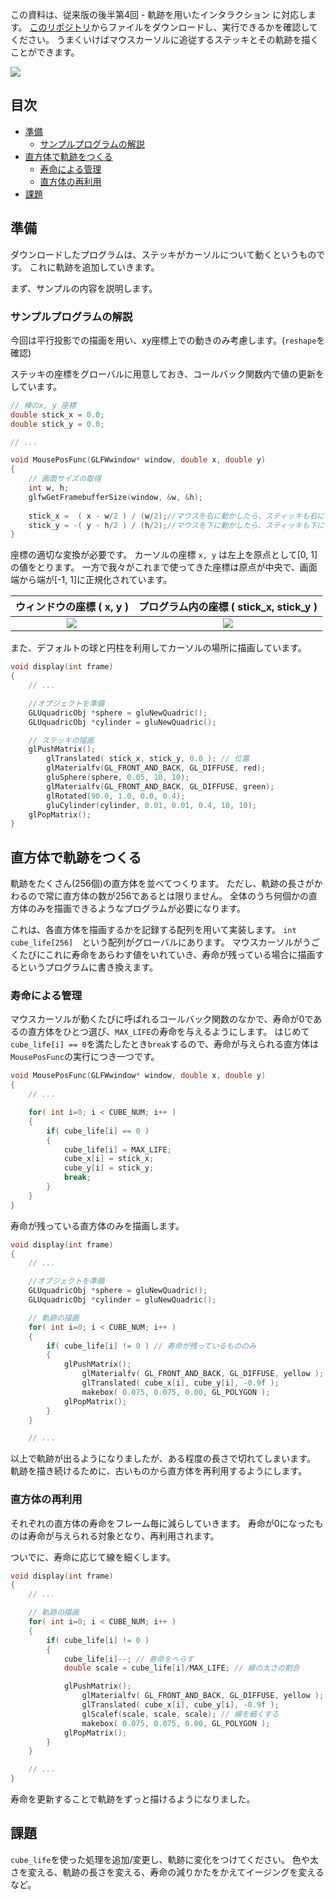 この資料は、従来版の後半第4回 - 軌跡を用いたインタラクション に対応します。
[このリポジトリ](https://github.com/trnciii/ciesample-trace)からファイルをダウンロードし、実行できるかを確認してください。
うまくいけばマウスカーソルに追従するステッキとその軌跡を描くことができます。

![](docs/tiser.gif)	

## 目次
* [準備](#準備)
	* [サンプルプログラムの解説](#サンプルプログラムの解説)
* [直方体で軌跡をつくる](#直方体で軌跡をつくる)
	* [寿命による管理](#寿命による管理)
	* [直方体の再利用](#直方体の再利用)
* [課題](#課題)

## 準備

ダウンロードしたプログラムは、ステッキがカーソルについて動くというものです。
これに軌跡を追加していきます。

まず、サンプルの内容を説明します。


### サンプルプログラムの解説

今回は平行投影での描画を用い、xy座標上での動きのみ考慮します。(`reshape`を確認)

ステッキの座標をグローバルに用意しておき、コールバック関数内で値の更新をしています。

```cpp
// 棒のx, y 座標
double stick_x = 0.0;
double stick_y = 0.0;

// ...

void MousePosFunc(GLFWwindow* window, double x, double y)
{
	// 画面サイズの取得
	int w, h;
	glfwGetFramebufferSize(window, &w, &h);
	
	stick_x =  ( x - w/2 ) / (w/2);//マウスを右に動かしたら、スティッキも右に
	stick_y = -( y - h/2 ) / (h/2);//マウスを下に動かしたら、スティッキも下に
}

```

座標の適切な変換が必要です。
カーソルの座標 `x, y` は左上を原点として[0, 1]の値をとります。
一方で我々がこれまで使ってきた座標は原点が中央で、画面端から端が[-1, 1]に正規化されています。

|ウィンドウの座標 ( x, y )|プログラム内の座標 ( stick_x, stick_y )|
|:-:|:-:|
|![](docs/co_screen.png)|![](docs/co_w.png)|

また、デフォルトの球と円柱を利用してカーソルの場所に描画しています。

```cpp
void display(int frame)
{
	// ...

	//オブジェクトを準備
	GLUquadricObj *sphere = gluNewQuadric();
	GLUquadricObj *cylinder = gluNewQuadric();

	// ステッキの描画
	glPushMatrix();
		glTranslated( stick_x, stick_y, 0.0 ); // 位置
		glMaterialfv(GL_FRONT_AND_BACK, GL_DIFFUSE, red);
		gluSphere(sphere, 0.05, 10, 10);
		glMaterialfv(GL_FRONT_AND_BACK, GL_DIFFUSE, green);
		glRotated(90.0, 1.0, 0.0, 0.4);
		gluCylinder(cylinder, 0.01, 0.01, 0.4, 10, 10);
	glPopMatrix();
}
```

## 直方体で軌跡をつくる

軌跡をたくさん(256個)の直方体を並べてつくります。
ただし、軌跡の長さがかわるので常に直方体の数が256であるとは限りません。
全体のうち何個かの直方体のみを描画できるようなプログラムが必要になります。

これは、各直方体を描画するかを記録する配列を用いて実装します。
`int cube_life[256]`　という配列がグローバルにあります。
マウスカーソルがうごくたびにこれに寿命をあらわす値をいれていき、寿命が残っている場合に描画するというプログラムに書き換えます。

### 寿命による管理

マウスカーソルが動くたびに呼ばれるコールバック関数のなかで、寿命が0であるの直方体をひとつ選び、`MAX_LIFE`の寿命を与えるようにします。
はじめて`cube_life[i] == 0`を満たしたとき`break`するので、寿命が与えられる直方体は`MousePosFunc`の実行につき一つです。

```cpp
void MousePosFunc(GLFWwindow* window, double x, double y)
{
	// ...

	for( int i=0; i < CUBE_NUM; i++ )
	{
		if( cube_life[i] == 0 )
		{
			cube_life[i] = MAX_LIFE;
			cube_x[i] = stick_x;
			cube_y[i] = stick_y;
			break;
		}
	}
}
```

寿命が残っている直方体のみを描画します。

```cpp
void display(int frame)
{
	// ...

	//オブジェクトを準備
	GLUquadricObj *sphere = gluNewQuadric();
	GLUquadricObj *cylinder = gluNewQuadric();

	// 軌跡の描画
	for( int i=0; i < CUBE_NUM; i++ )
	{
		if( cube_life[i] != 0 ) // 寿命が残っているもののみ
		{
			glPushMatrix();
				glMaterialfv( GL_FRONT_AND_BACK, GL_DIFFUSE, yellow );
				glTranslated( cube_x[i], cube_y[i], -0.9f );
				makebox( 0.075, 0.075, 0.00, GL_POLYGON );
			glPopMatrix();
		}
	}

	// ...
```

以上で軌跡が出るようになりましたが、ある程度の長さで切れてしまいます。
軌跡を描き続けるために、古いものから直方体を再利用するようにします。

### 直方体の再利用

それぞれの直方体の寿命をフレーム毎に減らしていきます。
寿命が0になったものは寿命が与えられる対象となり、再利用されます。

ついでに、寿命に応じて線を細くします。

```cpp
void display(int frame)
{
	// ...

	// 軌跡の描画
	for( int i=0; i < CUBE_NUM; i++ )
	{
		if( cube_life[i] != 0 )
		{
			cube_life[i]--; // 寿命をへらす
			double scale = cube_life[i]/MAX_LIFE; // 線の太さの割合

			glPushMatrix();
				glMaterialfv( GL_FRONT_AND_BACK, GL_DIFFUSE, yellow );
				glTranslated( cube_x[i], cube_y[i], -0.9f );
				glScalef(scale, scale, scale); // 線を細くする
				makebox( 0.075, 0.075, 0.00, GL_POLYGON );
			glPopMatrix();
		}
	}

	// ...
}
```

寿命を更新することで軌跡をずっと描けるようになりました。

## 課題

`cube_life`を使った処理を追加/変更し、軌跡に変化をつけてください。
色や太さを変える、軌跡の長さを変える、寿命の減りかたをかえてイージングを変えるなど。
